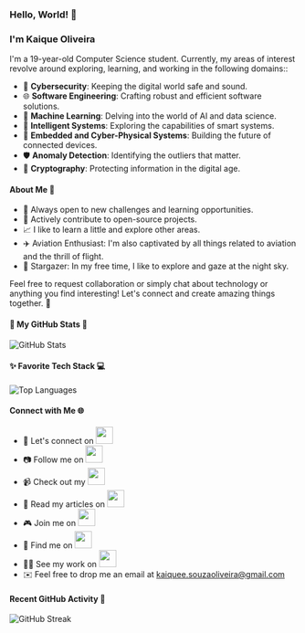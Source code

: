 ### Hello, World! 👋

### I'm Kaique Oliveira

I'm a 19-year-old Computer Science student. Currently, my areas of interest revolve around exploring, learning, and working in the following domains::

- 👾 **Cybersecurity**: Keeping the digital world safe and sound.
- 🌐 **Software Engineering**: Crafting robust and efficient software solutions.
- 🌟 **Machine Learning**: Delving into the world of AI and data science.
- 🌌 **Intelligent Systems**: Exploring the capabilities of smart systems.
- 🤖 **Embedded and Cyber-Physical Systems**: Building the future of connected devices.
- 🛡️ **Anomaly Detection**: Identifying the outliers that matter.
- 🔐 **Cryptography**: Protecting information in the digital age.

#### About Me 🚀

- 🎯 Always open to new challenges and learning opportunities.
- 🌟 Actively contribute to open-source projects.
- 📈 I like to learn a little and explore other areas.
- ✈️ Aviation Enthusiast: I'm also captivated by all things related to aviation and the thrill of flight.
- 🔭 Stargazer: In my free time, I like to explore and gaze at the night sky.

Feel free to request collaboration or simply chat about technology or anything you find interesting! Let's connect and create amazing things together. 🌟

#### 🚀 My GitHub Stats 🌌

![GitHub Stats](https://github-readme-stats.vercel.app/api?username=kaiqueso&show_icons=true&theme=dark)

#### ✨ Favorite Tech Stack 💻

![Top Languages](https://github-readme-stats.vercel.app/api/top-langs/?username=kaiqueso&layout=compact&theme=dark)

#### Connect with Me 🌐

- 💼 Let's connect on [<img src="https://img.icons8.com/color/48/000000/linkedin.png" width="30" height="30">](https://www.linkedin.com/in/kaiqueso) &nbsp;
- 📷 Follow me on [<img src="https://img.icons8.com/color/48/000000/instagram-new.png" width="30" height="30">](https://www.instagram.com/kaiqueeso) &nbsp;
- 📹 Check out my [<img src="https://img.icons8.com/color/48/000000/youtube-play.png" width="30" height="30">](https://www.youtube.com/@kaiqueoliv) &nbsp;
- 📝 Read my articles on [<img src="https://img.icons8.com/color/48/000000/medium-monogram.png" width="30" height="30">](https://medium.com/@kaiqueso) &nbsp;
- 🎮 Join me on [<img src="https://img.icons8.com/color/48/000000/twitch.png" width="30" height="30">](https://www.twitch.tv/kaique2b) &nbsp;
- 💬 Find me on [<img src="https://img.icons8.com/color/48/000000/reddit.png" width="30" height="30">](https://www.reddit.com/user/kaiqueeso) &nbsp;
- 👨‍💻 See my work on [<img src="https://dev-to-uploads.s3.amazonaws.com/uploads/logos/resized_logo_UQww2soKuUsjaOGNB38o.png" width="30" height="30">](https://dev.to/kaiqueso) &nbsp;
- ✉️ Feel free to drop me an email at [kaiquee.souzaoliveira@gmail.com](mailto:kaiquee.souzaoliveira@gmail.com)

#### Recent GitHub Activity 📆

![GitHub Streak](https://github-readme-streak-stats.herokuapp.com?user=kaiqueso&theme=tokyonight-duo)
